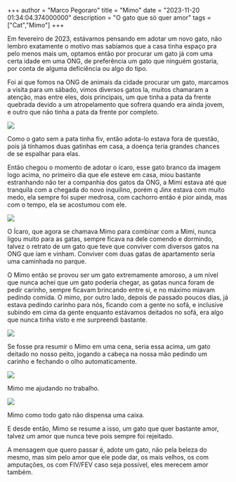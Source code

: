 +++
  author = "Marco Pegoraro"
  title = "Mimo"
  date = "2023-11-20 01:34:04.374000000"
  description = "O gato que só quer amor"
  tags = ["Cat","Mimo"] 
+++
  
Em fevereiro de 2023, estávamos pensando em adotar um novo gato, não lembro exatamente o motivo mas sabíamos que a casa tinha espaço pra pelo menos mais um, optamos então por procurar um gato já com uma certa idade em uma ONG, de preferência um gato que ninguém gostaria, por conta de alguma deficiência ou algo do tipo.

Foi ai que fomos na ONG de animais da cidade procurar um gato, marcamos a visita para um sábado, vimos diversos gatos la, muitos chamaram a atenção, mas entre eles, dois principais, um que tinha a pata da frente quebrada devido a um atropelamento que sofrera quando era ainda jovem, e outro que não tinha a pata da frente por completo.

![](https://marco-blog-post-images.s3.sa-east-1.amazonaws.com/cea51ff3-8472-47c7-97cb-5ebc2fda4157.jpg)

Como o gato sem a pata tinha fiv, então adota-lo estava fora de questão, pois já tínhamos duas gatinhas em casa, a doença teria grandes chances de se espalhar para elas.

Então chegou o momento de adotar o ícaro, esse gato branco da imagem logo acima, no primeiro dia que ele esteve em casa, miou bastante estranhando não ter a companhia dos gatos da ONG, a Mimi estava até que tranquila com a chegada do novo inquilino, porém q Jinx estava com muito medo, ela sempre foi super medrosa, com cachorro então é pior ainda, mas com o tempo, ela se acostumou com ele.

![](https://marco-blog-post-images.s3.sa-east-1.amazonaws.com/f28dd80f-941f-42a1-8029-a72b4b9cc136.jpg)

O Ícaro, que agora se chamava Mimo para combinar com a Mimi, nunca ligou muito para as gatas, sempre ficava na dele comendo e dormindo, talvez o retrato de um gato que teve que conviver com diversos gatos na ONG que iam e vinham. Conviver com duas gatas de apartamento seria uma caminhada no parque.

O Mimo então se provou ser um gato extremamente amoroso, a um nível que nunca achei que um gato poderia chegar, as gatas nunca foram de pedir carinho, sempre ficavam brincando entre si, e no máximo miavam pedindo comida. O mimo, por outro lado, depois de passado poucos dias, já estava pedindo carinho para nós, ficando com a gente no sofá, e inclusive subindo em cima da gente enquanto estávamos deitados no sofá, era algo que nunca tinha visto e me surpreendi bastante.

![](https://marco-blog-post-images.s3.sa-east-1.amazonaws.com/d9a39a6a-8995-4ece-b6c1-b0b679058c3a.jpg)

Se fosse pra resumir o Mimo em uma cena, seria essa acima, um gato deitado no nosso peito, jogando a cabeça na nossa mão pedindo um carinho e fechando o olho automaticamente.

![](https://marco-blog-post-images.s3.sa-east-1.amazonaws.com/5a25a513-ba27-4f92-b4f4-674a2d7f43aa.jpg)

Mimo me ajudando no trabalho.

![](https://marco-blog-post-images.s3.sa-east-1.amazonaws.com/1d1d1702-cdda-4a8c-8f08-463005d28287.jpg)

Mimo como todo gato não dispensa uma caixa.

E desde então, Mimo se resume a isso, um gato que quer bastante amor, talvez um amor que nunca teve pois sempre foi rejeitado.

A mensagem que quero passar é, adote um gato, não pela beleza do mesmo, mas sim pelo amor que ele pode dar, os mais velhos, os com amputações, os com FIV/FEV caso seja possível, eles merecem amor também.